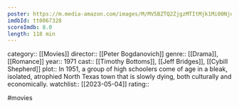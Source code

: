 ```yaml
---
poster: https://m.media-amazon.com/images/M/MV5BZTQ2ZjgzMTItMjk1Mi00NjdlLThmYzQtMDg1MDBmNzFhYmJlXkEyXkFqcGdeQXVyMjUzOTY1NTc@._V1_SX300.jpg
imdbId: tt0067328
scoreImdb: 8.0
length: 118 min
---
```


category:: [[Movies]]
director:: [[Peter Bogdanovich]]
genre:: [[Drama]], [[Romance]]
year:: 1971
cast:: [[Timothy Bottoms]], [[Jeff Bridges]], [[Cybill Shepherd]]
plot:: In 1951, a group of high schoolers come of age in a bleak, isolated, atrophied North Texas town that is slowly dying, both culturally and economically.
watchlist:: [[2023-05-04]]
rating::

#movies 

